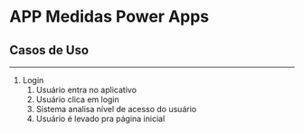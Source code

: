# APP Medidas Power Apps

## Casos de Uso
---
1. Login
   1. Usuário entra no aplicativo
   2. Usuário clica em login
   3. Sistema analisa nível de acesso do usuário
   4. Usuário é levado pra página inicial